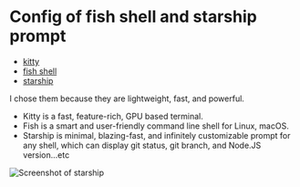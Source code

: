 # Config of fish shell and starship prompt

- [kitty](https://sw.kovidgoyal.net/kitty/)
- [fish shell](https://fishshell.com/)
- [starship](https://starship.rs/)

I chose them because they are lightweight, fast, and powerful.

- Kitty is a fast, feature-rich, GPU based terminal.
- Fish is a smart and user-friendly command line shell for Linux, macOS.
- Starship is minimal, blazing-fast, and infinitely customizable prompt for any shell, which can display git status, git branch, and Node.JS version...etc

![Screenshot of starship](./screeshot_of_starship.png)
